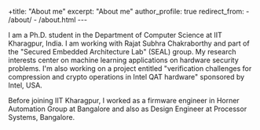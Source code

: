 +title: "About me"
		 excerpt: "About me"
		 author_profile: true
		 redirect_from: 
		   - /about/
		   - /about.html
		 ---

I am a Ph.D. student in the Department of Computer Science at IIT Kharagpur, India. I am working with Rajat Subhra Chakraborthy and part of the "Secured Embedded Architecture Lab" (SEAL) group. My research interests center on machine learning applications on hardware security problems. I'm also working on a project entitled "verification challenges for compression and crypto operations in Intel QAT hardware" sponsored by Intel, USA.

Before joining IIT Kharagpur, I worked as a firmware engineer in Horner Automation Group at Bangalore and also as Design Engineer at Processor Systems, Bangalore. 


